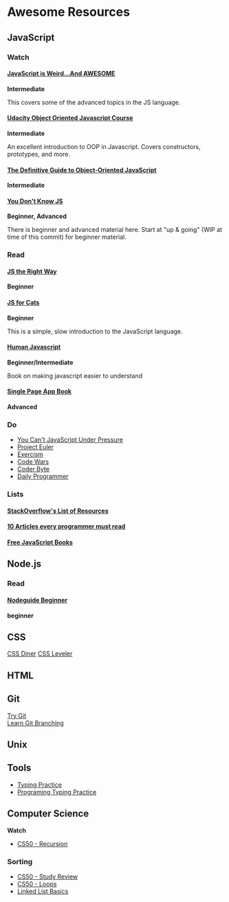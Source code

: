 # Awesome Resources

## JavaScript

### Watch

#### [JavaScript is Weird...And AWESOME](http://www.youtube.com/playlist?list=PLoYCgNOIyGABI011EYc-avPOsk1YsMUe_)  
**Intermediate**

This covers some of the advanced topics in the JS language.

#### [Udacity Object Oriented Javascript Course](https://www.udacity.com/course/object-oriented-javascript--ud015)
**Intermediate**

An excellent introduction to OOP in Javascript. Covers constructors, prototypes, and more.

#### [The Definitive Guide to Object-Oriented JavaScript](https://www.youtube.com/watch?v=PMfcsYzj-9M)  
**Intermediate**

#### [You Don't Know JS](https://github.com/getify/You-Dont-Know-JS)
**Beginner, Advanced**

There is beginner and advanced material here. Start at "up & going" (WIP
at time of this commit) for beginner material.

### Read

#### [JS the Right Way](http://jstherightway.org/)
**Beginner**

#### [JS for Cats](http://jsforcats.com/)  
**Beginner**

This is a simple, slow introduction to the JavaScript language.  

#### [Human Javascript](http://humanjavascript.com/)
**Beginner/Intermediate**

Book on making javascript easier to understand


#### [Single Page App Book](http://singlepageappbook.com/)
**Advanced**

### Do
* [You Can't JavaScript Under Pressure](http://games.usvsth3m.com/javascript-under-pressure/)
* [Project Euler](https://projecteuler.net/archives)
* [Exercism](http://exercism.io/)
* [Code Wars](https://www.codewars.com/)
* [Coder Byte](http://coderbyte.com/CodingArea/Challenges/)
* [Daily Programmer](http://www.reddit.com/r/dailyprogrammer)

### Lists
#### [StackOverflow's List of Resources](http://stackoverflow.com/tags/javascript/info)

#### [10 Articles every programmer must read](http://www.javacodegeeks.com/2014/05/10-articles-every-programmer-must-read.html)

#### [Free JavaScript Books](http://jsbooks.revolunet.com/)

## Node.js

### Read
#### [Nodeguide Beginner](http://nodeguide.com/beginner.html)
**beginner**

## CSS
[CSS Diner](http://flukeout.github.io/)
[CSS Leveler](http://toolness.github.io/css-selector-game/)

## HTML

## Git
[Try Git](https://try.github.io)  
[Learn Git Branching](http://pcottle.github.io/learnGitBranching/)

## Unix

## Tools
* [Typing Practice](http://www.keybr.com/#!game)
* [Programing Typing Practice](https://typing.io/)

## Computer Science

**Watch**

* [CS50 - Recursion](https://www.youtube.com/watch?v=t4MSwiqfLaY)

### Sorting

* [CS50 - Study Review](https://www.youtube.com/watch?v=FlXVD06zJJ0)
* [CS50 - Loops](https://study.cs50.net/loops)
* [Linked List Basics](http://cslibrary.stanford.edu/103/)
